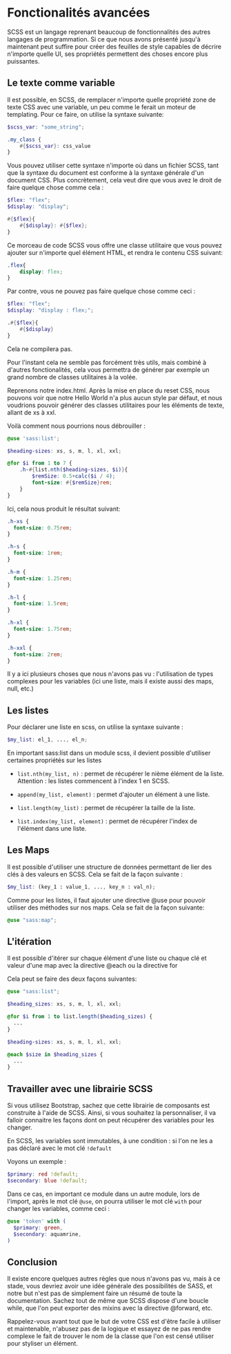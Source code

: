 # Fonctionalités avancées

SCSS est un langage reprenant beaucoup de fonctionnalités des autres langages de programmation. Si ce que nous avons présenté jusqu'à maintenant peut suffire pour créer des feuilles de style capables de décrire n'importe quelle UI, ses propriétés permettent des choses encore plus puissantes.

## Le texte comme variable

Il est possible, en SCSS, de remplacer n'importe quelle propriété zone de texte CSS avec une variable, un peu comme le ferait un moteur de templating. Pour ce faire, on utilise la syntaxe suivante:

```scss
$scss_var: "some_string";

.my_class {
    #{$scss_var}: css_value
}

```
Vous pouvez utiliser cette syntaxe n'importe où dans un fichier SCSS, tant que la syntaxe du document est conforme à la syntaxe générale d'un document CSS. Plus concrètement, cela veut dire que vous avez le droit de faire quelque chose comme cela :

```scss
$flex: "flex";
$display: "display";

#{$flex}{
    #{$display}: #{$flex};
}
```
Ce morceau de code SCSS vous offre une classe utilitaire que vous pouvez ajouter sur n'importe quel élément HTML, et rendra le contenu CSS suivant:

```css
.flex{
    display: flex;
}
```

Par contre, vous ne pouvez pas faire quelque chose comme ceci :

```scss
$flex: "flex";
$display: "display : flex;";

.#{$flex}{
    #{$display}
}
```

Cela ne compilera pas.

Pour l'instant cela ne semble pas forcément très utils, mais combiné à d'autres fonctionalités, cela vous permettra de générer par exemple un grand nombre de classes utilitaires à la volée.

Reprenons notre index.html. Après la mise en place du reset CSS, nous pouvons voir que notre Hello World n'a plus aucun style par défaut, et nous voudrions pouvoir générer des classes utilitaires pour les éléments de texte, allant de xs à xxl.

Voilà comment nous pourrions nous débrouiller :

```scss
@use 'sass:list';

$heading-sizes: xs, s, m, l, xl, xxl;

@for $i from 1 to 7 {
    .h-#{list.nth($heading-sizes, $i)}{
        $remSize: 0.5+calc($i / 4);
        font-size: #{$remSize}rem;
    }
}
```

Ici, cela nous produit le résultat suivant:


```css
.h-xs {
  font-size: 0.75rem;
}

.h-s {
  font-size: 1rem;
}

.h-m {
  font-size: 1.25rem;
}

.h-l {
  font-size: 1.5rem;
}

.h-xl {
  font-size: 1.75rem;
}

.h-xxl {
  font-size: 2rem;
}
```

Il y a ici plusieurs choses que nous n'avons pas vu : l'utilisation de types complexes pour les variables (ici une liste, mais il existe aussi des maps, null, etc.)

## Les listes 

Pour déclarer une liste en scss, on utilise la syntaxe suivante :

```scss
$my_list: el_1, ..., el_n;
```

En important sass:list dans un module scss, il devient possible d'utiliser certaines propriétés sur les listes

  - `list.nth(my_list, n)` : permet de récupérer le nième élément de la liste. Attention : les listes commencent à l'index 1 en SCSS.

  - `append(my_list, element)` : permet d'ajouter un élément à une liste.

  - `list.length(my_list)` : permet de récupérer la taille de la liste.

  - `list.index(my_list, element)` : permet de récupérer l'index de l'élément dans une liste.

## Les Maps

Il est possible d'utiliser une structure de données permettant de lier des clés à des valeurs en SCSS. Cela se fait de la façon suivante :

```scss
$my_list: (key_1 : value_1, ..., key_n : val_n);
```

Comme pour les listes, il faut ajouter une directive @use pour pouvoir utiliser des méthodes sur nos maps. Cela se fait de la façon suivante:

```scss
@use "sass:map";
```

## L'itération

Il est possible d'itérer sur chaque élément d'une liste ou chaque clé et valeur d'une map avec la directive @each ou la directive for

Cela peut se faire des deux façons suivantes:

```scss
@use "sass:list";

$heading_sizes: xs, s, m, l, xl, xxl;

@for $i from 1 to list.length($heading_sizes) {
  ...
}
```

```scss
$heading-sizes: xs, s, m, l, xl, xxl;

@each $size in $heading_sizes {
  ...
}
```

## Travailler avec une librairie SCSS

Si vous utilisez Bootstrap, sachez que cette librairie de composants est construite à l'aide de SCSS. Ainsi, si vous souhaitez la personnaliser, il va falloir connaitre les façons dont on peut récupérer des variables pour les changer.

En SCSS, les variables sont immutables, à une condition : si l'on ne les a pas déclaré avec le mot clé `!default`

Voyons un exemple :

```scss
$primary: red !default;
$secondary: blue !default;
```

Dans ce cas, en important ce module dans un autre module, lors de l'import, après le mot clé `@use`, on pourra utiliser le mot clé `with` pour changer les variables, comme ceci :


```scss
@use 'token' with (
  $primary: green,
  $secondary: aquamrine,
)
```

## Conclusion

Il existe encore quelques autres règles que nous n'avons pas vu, mais à ce stade, vous devriez avoir une idée générale des possibilités de SASS, et notre but n'est pas de simplement faire un résumé de toute la documentation. Sachez tout de même que SCSS dispose d'une boucle while, que l'on peut exporter des mixins avec la directive @forward, etc. 

Rappelez-vous avant tout que le but de votre CSS est d'être facile à utiliser et maintenable, n'abusez pas de la logique et essayez de ne pas rendre complexe le fait de trouver le nom de la classe que l'on est censé utiliser pour styliser un élément.
